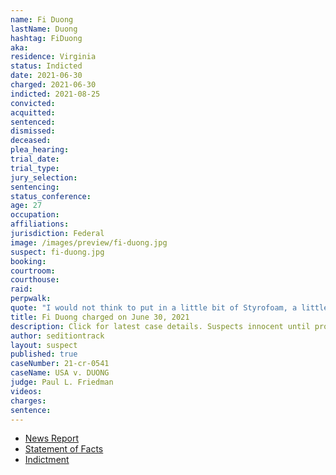 ```yaml
---
name: Fi Duong
lastName: Duong
hashtag: FiDuong
aka:
residence: Virginia
status: Indicted
date: 2021-06-30
charged: 2021-06-30
indicted: 2021-08-25
convicted:
acquitted:
sentenced:
dismissed:
deceased:
plea_hearing:
trial_date:
trial_type:
jury_selection:
sentencing:
status_conference:
age: 27
occupation:
affiliations:
jurisdiction: Federal
image: /images/preview/fi-duong.jpg
suspect: fi-duong.jpg
booking:
courtroom:
courthouse:
raid:
perpwalk:
quote: "I would not think to put in a little bit of Styrofoam, a little bit of motor oil, and some gasoline in said wine bottles. I wouldn’t have the first thought of doing that whatsoever."
title: Fi Duong charged on June 30, 2021
description: Click for latest case details. Suspects innocent until proven guilty.
author: seditiontrack
layout: suspect
published: true
caseNumber: 21-cr-0541
caseName: USA v. DUONG
judge: Paul L. Friedman
videos:
charges:
sentence:
---
```

- [News Report](https://www.washingtonpost.com/local/legal-issues/capitol-riot-bible-study-group-militia/2021/07/06/e5e6cd26-de82-11eb-ae31-6b7c5c34f0d6_story.html)
- [Statement of Facts](https://www.justice.gov/usao-dc/case-multi-defendant/file/1409611/download)
- [Indictment](https://storage.courtlistener.com/recap/gov.uscourts.dcd.234965/gov.uscourts.dcd.234965.11.0.pdf)
